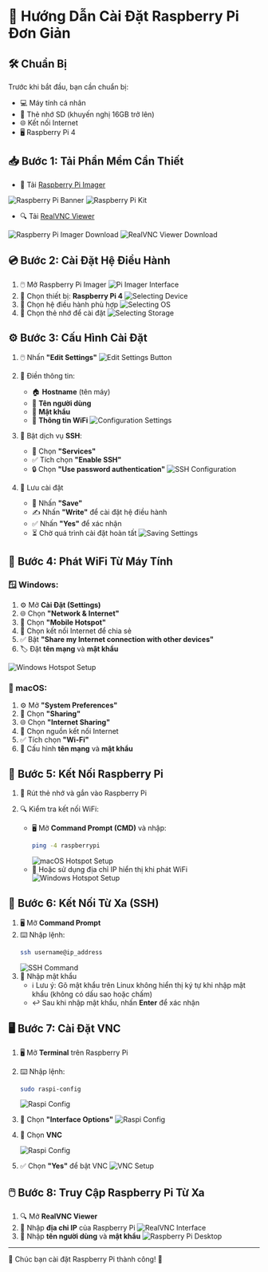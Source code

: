# 🍓 Hướng Dẫn Cài Đặt Raspberry Pi Đơn Giản

## 🛠️ Chuẩn Bị

Trước khi bắt đầu, bạn cần chuẩn bị:
- 💻 Máy tính cá nhân
- 💾 Thẻ nhớ SD (khuyến nghị 16GB trở lên)
- 🌐 Kết nối Internet
- 🖥️ Raspberry Pi 4

## 📥 Bước 1: Tải Phần Mềm Cần Thiết

- 📀 Tải [Raspberry Pi Imager](https://www.raspberrypi.com/software/)

![Raspberry Pi Banner](https://raw.githubusercontent.com/lehoangtrong/RaspberryPi/refs/heads/main/images/Picture1.png)
![Raspberry Pi Kit](https://raw.githubusercontent.com/lehoangtrong/RaspberryPi/refs/heads/main/images/Picture2.png)

- 🔍 Tải [RealVNC Viewer](https://www.realvnc.com/en/connect/download/viewer/)

![Raspberry Pi Imager Download](https://raw.githubusercontent.com/lehoangtrong/RaspberryPi/refs/heads/main/images/Picture3.png)
![RealVNC Viewer Download](https://raw.githubusercontent.com/lehoangtrong/RaspberryPi/refs/heads/main/images/Picture4.png)

## 💿 Bước 2: Cài Đặt Hệ Điều Hành

1. 🖱️ Mở Raspberry Pi Imager
![Pi Imager Interface](https://raw.githubusercontent.com/lehoangtrong/RaspberryPi/refs/heads/main/images/Picture5.png)
2. 📱 Chọn thiết bị: **Raspberry Pi 4**
![Selecting Device](https://raw.githubusercontent.com/lehoangtrong/RaspberryPi/refs/heads/main/images/Picture6.png)
3. 🔧 Chọn hệ điều hành phù hợp
![Selecting OS](https://raw.githubusercontent.com/lehoangtrong/RaspberryPi/refs/heads/main/images/Picture7.png)
4. 💾 Chọn thẻ nhớ để cài đặt
![Selecting Storage](https://raw.githubusercontent.com/lehoangtrong/RaspberryPi/refs/heads/main/images/Picture8.png)

## ⚙️ Bước 3: Cấu Hình Cài Đặt

1. 🖱️ Nhấn **"Edit Settings"**
![Edit Settings Button](https://raw.githubusercontent.com/lehoangtrong/RaspberryPi/refs/heads/main/images/Picture9.png)
2. 📝 Điền thông tin:
   - 🏠 **Hostname** (tên máy)
   - 👤 **Tên người dùng**
   - 🔑 **Mật khẩu**
   - 📶 **Thông tin WiFi**
   ![Configuration Settings](https://raw.githubusercontent.com/lehoangtrong/RaspberryPi/refs/heads/main/images/Picture10.png)

3. 🔐 Bật dịch vụ **SSH**:
   - 🔧 Chọn **"Services"**
   - ✅ Tích chọn **"Enable SSH"**
   - 🔒 Chọn **"Use password authentication"**
![SSH Configuration](https://raw.githubusercontent.com/lehoangtrong/RaspberryPi/refs/heads/main/images/Picture11.png)
4. 💾 Lưu cài đặt
   - 💾 Nhấn **"Save"**
   - ✍️ Nhấn **"Write"** để cài đặt hệ điều hành
   - ✅ Nhấn **"Yes"** để xác nhận
   - ⏳ Chờ quá trình cài đặt hoàn tất
![Saving Settings](https://raw.githubusercontent.com/lehoangtrong/RaspberryPi/refs/heads/main/images/Picture12.png)

## 📶 Bước 4: Phát WiFi Từ Máy Tính

### 🪟 Windows:
1. ⚙️ Mở **Cài Đặt (Settings)**
2. 🌐 Chọn **"Network & Internet"**
3. 📡 Chọn **"Mobile Hotspot"**
4. 🔌 Chọn kết nối Internet để chia sẻ
5. ✅ Bật **"Share my Internet connection with other devices"**
6. 🏷️ Đặt **tên mạng** và **mật khẩu**

![Windows Hotspot Setup](https://raw.githubusercontent.com/lehoangtrong/RaspberryPi/refs/heads/main/images/Picture13.png)

### 🍎 macOS:
1. ⚙️ Mở **"System Preferences"**
2. 🔄 Chọn **"Sharing"**
3. 🌐 Chọn **"Internet Sharing"**
4. 🔌 Chọn nguồn kết nối Internet
5. ✅ Tích chọn **"Wi-Fi"**
6. 🔧 Cấu hình **tên mạng** và **mật khẩu**

## 🔄 Bước 5: Kết Nối Raspberry Pi

1. 💾 Rút thẻ nhớ và gắn vào Raspberry Pi

2. 🔍 Kiểm tra kết nối WiFi:
   - 🖥️ Mở **Command Prompt (CMD)** và nhập:
     ```sh
     ping -4 raspberrypi
     ```
     ![macOS Hotspot Setup](https://raw.githubusercontent.com/lehoangtrong/RaspberryPi/refs/heads/main/images/Picture14.png)
   - 🔢 Hoặc sử dụng địa chỉ IP hiển thị khi phát WiFi
   ![Windows Hotspot Setup](https://raw.githubusercontent.com/lehoangtrong/RaspberryPi/refs/heads/main/images/Picture13.png) 

## 🔐 Bước 6: Kết Nối Từ Xa (SSH)

1. 🖥️ Mở **Command Prompt**
2. ⌨️ Nhập lệnh:
   ```sh
   ssh username@ip_address
   ```
   ![SSH Command](https://raw.githubusercontent.com/lehoangtrong/RaspberryPi/refs/heads/main/images/Picture15.png)
3. 🔑 Nhập mật khẩu
   - ℹ️ Lưu ý: Gõ mật khẩu trên Linux không hiển thị ký tự khi nhập mật khẩu (không có dấu sao hoặc chấm)
   - ↩️ Sau khi nhập mật khẩu, nhấn **Enter** để xác nhận

## 🖥️ Bước 7: Cài Đặt VNC

1. 🖥️ Mở **Terminal** trên Raspberry Pi
2. ⌨️ Nhập lệnh:
   ```sh
   sudo raspi-config
   ```
   ![Raspi Config](https://raw.githubusercontent.com/lehoangtrong/RaspberryPi/refs/heads/main/images/Picture16.png)

3. 🔧 Chọn **"Interface Options"**
   ![Raspi Config](https://raw.githubusercontent.com/lehoangtrong/RaspberryPi/refs/heads/main/images/Picture17.png)

4. 🔗 Chọn **VNC**

   ![Raspi Config](https://raw.githubusercontent.com/lehoangtrong/RaspberryPi/refs/heads/main/images/Picture18.png)

5. ✅ Chọn **"Yes"** để bật VNC
   ![VNC Setup](https://raw.githubusercontent.com/lehoangtrong/RaspberryPi/refs/heads/main/images/Picture19.png)

## 🖱️ Bước 8: Truy Cập Raspberry Pi Từ Xa

1. 🔍 Mở **RealVNC Viewer**
2. 🔢 Nhập **địa chỉ IP** của Raspberry Pi
   ![RealVNC Interface](https://raw.githubusercontent.com/lehoangtrong/RaspberryPi/refs/heads/main/images/Picture20.png)
3. 🔑 Nhập **tên người dùng** và **mật khẩu**
   ![Raspberry Pi Desktop](https://raw.githubusercontent.com/lehoangtrong/RaspberryPi/refs/heads/main/images/Picture21.png)

---

🎉 Chúc bạn cài đặt Raspberry Pi thành công! 🚀
